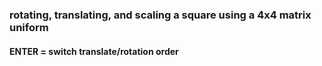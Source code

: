 ### rotating, translating, and scaling a square using a 4x4 matrix uniform

#### ENTER = switch translate/rotation order
